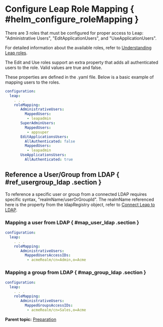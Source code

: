 # Configure Leap Role Mapping { #helm_configure_roleMapping }

There are 3 roles that must be configured for proper access to Leap: "Administrative Users", "EditApplicationUsers", and "UseApplicationUsers".

For detailed information about the available roles, refer to [Understanding Leap roles](in_leap_roles.md).

The Edit and Use roles support an extra property that adds all authenticated users to the role. Valid values are true and false.

These properties are defined in the .yaml file.  Below is a basic example of mapping users to the roles.

```yaml
configuration:
  leap:
    . . .
    roleMapping:
       AdministrativeUsers:
         MappedUsers:
          - leapadmin
       SuperAdminUsers:
         MappedUsers:
          - appsuper
       EditApplicationsUsers:
         AllAuthenticated: false
         MappedUsers:
          - leapadmin
       UseApplicationsUsers:
         AllAuthenticated: true
```

## Reference a User/Group from LDAP { #ref_usergroup_ldap .section }

To reference a specific user or group from a connected LDAP requires specific syntax, "realmName/userOrGroupId".  The realmName referenced here is the property from the ldapRegistry object, refer to [Connect Leap to LDAP](helm_configure_ldap.md).

### Mapping a user from LDAP { #map_user_ldap .section }

```yaml
configuration:
  leap:
    . . .
    roleMapping:
       AdministrativeUsers:
         MappedUsersAccessIDs:
          - acmeRealm/cn=Admin,o=Acme
```

### Mapping a group from LDAP { #map_group_ldap .section }

```yaml
configuration:
  leap:
    . . .
    roleMapping:
       AdministrativeUsers:
         MappedGroupsAccessIDs:
          - acmeRealm/cn=Sales,o=Acme
```

**Parent topic:** [Preparation](helm_preparation.md)